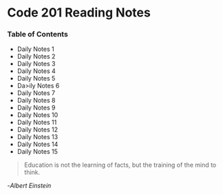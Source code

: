 # **Code 201 Reading Notes**
 
  
### <addr> Table of Contents
* Daily Notes 1
* Daily Notes 2
* Daily Notes 3
* Daily Notes 4
* Daily Notes 5
* Da>ily Notes 6
* Daily Notes 7
* Daily Notes 8
* Daily Notes 9
* Daily Notes 10
* Daily Notes 11
* Daily Notes 12
* Daily Notes 13
* Daily Notes 14
* Daily Notes 15
 
 

>Education is not the learning of facts,
>but the training of the mind to think.

-*Albert Einstein*
